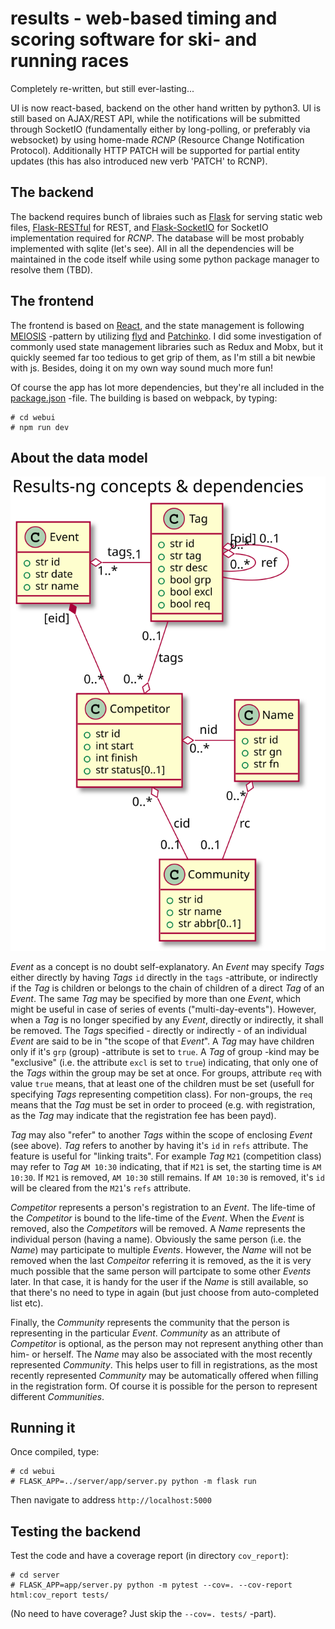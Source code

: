 # results - web-based timing and scoring software for ski- and running races

Completely re-written, but still ever-lasting...

UI is now react-based, backend on the other hand written by python3. UI is still based on AJAX/REST API, while the notifications will be submitted through SocketIO (fundamentally either by long-polling, or preferably via websocket) by using home-made *RCNP* (Resource Change Notification Protocol). Additionally HTTP PATCH will be supported for partial entity updates (this has also introduced new verb 'PATCH' to RCNP).

## The backend

The backend requires bunch of libraies such as [Flask](http://flask.pocoo.org/) for serving static web files, [Flask-RESTful](https://flask-restful.readthedocs.io/) for REST, and [Flask-SocketIO](https://flask-socketio.readthedocs.io/) for SocketIO implementation required for *RCNP*. The database will be most probably implemented with sqlite (let's see). All in all the dependencies will be maintained in the code itself while using some python package manager to resolve them (TBD).

## The frontend

The frontend is based on [React](https://reactjs.org/), and the state management is following [MEIOSIS](https://meiosis.js.org) -pattern by utilizing [flyd](https://github.com/paldepind/flyd) and [Patchinko](https://github.com/barneycarroll/patchinko). I did some investigation of commonly used state management libraries such as Redux and Mobx, but it quickly seemed far too tedious to get grip of them, as I'm still a bit newbie with js. Besides, doing it on my own way sound much more fun! 

Of course the app has lot more dependencies, but they're all included in the [package.json](webui/webpack.json) -file. The building is based on webpack, by typing:


```
# cd webui
# npm run dev
```

## About the data model

![Classes](classes.svg)

*Event* as a concept is no doubt self-explanatory. An *Event* may specify *Tags*
either directly by having *Tags* `id` directly in the `tags` -attribute,
or indirectly if the *Tag* is children or belongs to the chain of children of
a direct *Tag* of an *Event*. The same *Tag* may be specified by more than one
*Event*, which might be useful in case of series of events ("multi-day-events").
However, when a *Tag* is no longer specified by any *Event*, directly or indirectly,
it shall be removed. The *Tags* specified - directly or indirectly - of an individual
*Event* are said to be in "the scope of that *Event*". A *Tag* may have children only
if it's `grp` (group) -attribute is set to `true`. A *Tag* of group -kind may be
"exclusive" (i.e. the attribute `excl` is set to `true`) indicating, that only one
of the *Tags* within the group may be set at once. For groups, attribute `req` with
value `true` means, that at least one of the children must be set (usefull for
specifying *Tags* representing competition class). For non-groups, the `req` means
that the *Tag* must be set in order to proceed (e.g. with registration, as the *Tag*
may indicate that the registration fee has been payd).

*Tag* may also "refer" to another *Tags* within the scope of enclosing *Event* (see above).
*Tag* refers to another by having it's `id` in `refs` attribute. The feature is useful
for "linking traits". For example *Tag* `M21` (competition class) may refer to *Tag*
`AM 10:30` indicating, that if `M21` is set, the starting time is `AM 10:30`. If `M21`
is removed, `AM 10:30` still remains. If `AM 10:30` is removed, it's `id` will be
cleared from the `M21`'s `refs` attribute.

*Competitor* represents a person's registration to an *Event*. The life-time
of the *Competitor* is bound to the life-time of the *Event*. When the 
*Event* is removed, also the *Competitors* will be removed. A *Name*
represents the individual person (having a name). Obviously the same
person (i.e. the *Name*) may participate to multiple *Events*. However,
the *Name* will not be removed when the last *Compeitor* referring it
is removed, as the it is very much possible that the same person
will partcipate to some other *Events* later. In that case, it is 
handy for the user if the *Name* is still available, so that there's
no need to type in again (but just choose from auto-completed list etc).

Finally, the *Community* represents the community that the person is
representing in the particular *Event*. *Community* as an attribute of
*Competitor* is optional, as the person may not represent anything other
than him- or herself. The *Name* may also be associated with the most recently
represented *Community*. This helps user to fill in registrations, as the
most recently represented *Community* may be automatically offered when
filling in the registration form. Of course it is possible for the person
to represent different *Communities*.

## Running it

Once compiled, type:

```
# cd webui
# FLASK_APP=../server/app/server.py python -m flask run
```

Then navigate to address `http://localhost:5000`

## Testing the backend

Test the code and have a coverage report (in directory `cov_report`):

```
# cd server
# FLASK_APP=app/server.py python -m pytest --cov=. --cov-report html:cov_report tests/
```

(No need to have coverage? Just skip the `--cov=. tests/` -part).



